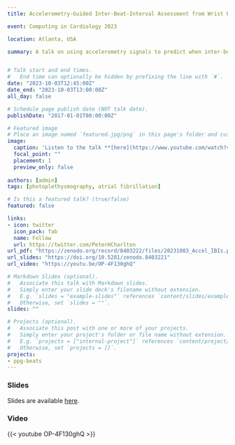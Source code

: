 ```yaml
---
title: Accelerometry-Guided Inter-Beat-Interval Assessment from Wrist Photoplethysmography

event: Computing in Cardiology 2023

location: Atlanta, USA

summary: A talk on using accelerometry signals to predict when inter-beat intervals estimated from simultaneous photoplethysmography signals will be accurate.


# Talk start and end times.
#   End time can optionally be hidden by prefixing the line with `#`.
date: "2023-10-03T12:45:00Z"
date_end: "2023-10-03T13:00:00Z"
all_day: false

# Schedule page publish date (NOT talk date).
publishDate: "2017-01-01T00:00:00Z"

# Featured image
# Place an image named `featured.jpg/png` in this page's folder and customize its options here.
image: 
  caption: 'Listen to the talk **[here](https://www.youtube.com/watch?v=OP-4F130ghQ)**'
  focal_point: ""
  placement: 1
  preview_only: false
  
authors: [admin]
tags: [photoplethysmography, atrial fibrillation]

# Is this a featured talk? (true/false)
featured: false

links:
- icon: twitter
  icon_pack: fab
  name: Follow
  url: https://twitter.com/PeterHCharlton
url_pdf: "https://zenodo.org/record/8403222/files/20231003_Accel_IBIs.pdf?download=1"
url_slides: "https://doi.org/10.5281/zenodo.8403221"
url_video: "https://youtu.be/OP-4F130ghQ"

# Markdown Slides (optional).
#   Associate this talk with Markdown slides.
#   Simply enter your slide deck's filename without extension.
#   E.g. `slides = "example-slides"` references `content/slides/example-slides.md`.
#   Otherwise, set `slides = ""`.
slides: ""

# Projects (optional).
#   Associate this post with one or more of your projects.
#   Simply enter your project's folder or file name without extension.
#   E.g. `projects = ["internal-project"]` references `content/project/deep-learning/index.md`.
#   Otherwise, set `projects = []`.
projects:
- ppg-beats
---
```


### Slides

Slides are available [here](https://doi.org/10.5281/zenodo.8403221).

### Video

{{< youtube OP-4F130ghQ >}}

